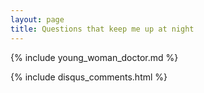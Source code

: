 ```yaml
---
layout: page
title: Questions that keep me up at night
---
```

<!-- <a class="dropdown-item" href="{{ site.baseurl }}/questions/#choices-motivated-value" id="navbarDropdownMenuLink">
  What motivates us?
</a>
<a class="dropdown-item" href="{{ site.baseurl }}/questions/#how-we-infer">
  How do we make inferences?
</a>
<a class="dropdown-item" href="{{ site.baseurl }}/questions/#resources" id="navbarDropdownMenuLink"> 
  What resources may help us understand these questions
</a> -->
<!-- In my mind, reinforcement learning and bayesian inference are two topics intimately connected in describing how people process information and learn to take actions they believe are optimizing their experience. Below I present some interesting examples and inspired questions. -->


{% include young_woman_doctor.md %}



{% include disqus_comments.html %}